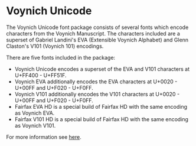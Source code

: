 # Voynich Unicode

The Voynich Unicode font package consists of several fonts which encode
characters from the Voynich Manuscript. The characters included are a
superset of Gabriel Landini's EVA (Extensible Voynich Alphabet) and
Glenn Claston's V101 (Voynich 101) encodings.

There are five fonts included in the package:

  * Voynich Unicode encodes a superset of the EVA and V101 characters at U+FF400 - U+FF51F.
  * Voynich EVA additionally encodes the EVA characters at U+0020 - U+00FF and U+F020 - U+F0FF.
  * Voynich V101 additionally encodes the V101 characters at U+0020 - U+00FF and U+F020 - U+F0FF.
  * Fairfax EVA HD is a special build of Fairfax HD with the same encoding as Voynich EVA.
  * Fairfax V101 HD is a special build of Fairfax HD with the same encoding as Voynich V101.

For more information see [here](http://www.kreativekorp.com/software/fonts/voynich.shtml).
